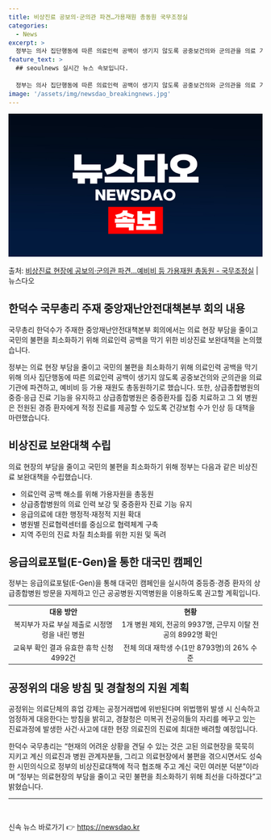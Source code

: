 ```yaml
---
title: 비상진료 공보의·군의관 파견…가용재원 총동원 국무조정실
categories:
  - News
excerpt: >
  정부는 의사 집단행동에 따른 의료인력 공백이 생기지 않도록 공중보건의와 군의관을 의료 기관에 파견하고, 예비…
feature_text: >
  ## seoulnews 실시간 뉴스 속보입니다.

  정부는 의사 집단행동에 따른 의료인력 공백이 생기지 않도록 공중보건의와 군의관을 의료 기관에 파견하고, 예비…
image: '/assets/img/newsdao_breakingnews.jpg'
---
```


![뉴스다오 속보](/assets/img/newsdao_breakingnews.jpg)

<p>출처: <a href="https://newsdao.kr/3264" rel="dofollow">비상진료 현장에 공보의·군의관 파견…예비비 등 가용재원 총동원 - 국무조정실</a> | 뉴스다오</p>

<h2 data-ke-size="size26">한덕수 국무총리 주재 중앙재난안전대책본부 회의 내용</h2>
국무총리 한덕수가 주재한 중앙재난안전대책본부 회의에서는 의료 현장 부담을 줄이고 국민의 불편을 최소화하기 위해 의료인력 공백을 막기 위한 비상진료 보완대책을 논의했습니다.

<p data-ke-size="size16">정부는 의료 현장 부담을 줄이고 국민의 불편을 최소화하기 위해 의료인력 공백을 막기 위해 의사 집단행동에 따른 의료인력 공백이 생기지 않도록 공중보건의와 군의관을 의료 기관에 파견하고, 예비비 등 가용 재원도 총동원하기로 했습니다. 또한, 상급종합병원의 중증·응급 진료 기능을 유지하고 상급종합병원은 중증환자를 집중 치료하고 그 외 병원은 전원된 경증 환자에게 적정 진료를 제공할 수 있도록 건강보험 수가 인상 등 대책을 마련했습니다.</p>

<h2 data-ke-size="size26">비상진료 보완대책 수립</h2>
의료 현장의 부담을 줄이고 국민의 불편을 최소화하기 위해 정부는 다음과 같은 비상진료 보완대책을 수립했습니다.

<ul>
  <li>의료인력 공백 해소를 위해 가용자원을 총동원</li>
  <li>상급종합병원의 의료 인력 보강 및 중증환자 진료 기능 유지</li>
  <li>응급의료에 대한 행정적·재정적 지원 확대</li>
  <li>병원별 진료협력센터를 중심으로 협력체계 구축</li>
  <li>지역 주민의 진료 차질 최소화를 위한 지원 및 독려</li>
</ul>

<h2 data-ke-size="size26">응급의료포털(E-Gen)을 통한 대국민 캠페인</h2>
정부는 응급의료포털(E-Gen)을 통해 대국민 캠페인을 실시하여 중등증·경증 환자의 상급종합병원 방문을 자제하고 인근 공공병원·지역병원을 이용하도록 권고할 계획입니다.

<table>
  <tr>
    <td style="text-align: center; height: 17px;"><b>대응 방안</b></td>
    <td style="text-align: center; height: 17px;"><b>현황</b></td>
  </tr>
  <tr>
    <td style="text-align: center; height: 17px;">복지부가 자료 부실 제출로 시정명령을 내린 병원</td>
    <td style="text-align: center; height: 17px;">1개 병원 제외, 전공의 9937명, 근무지 이탈 전공의 8992명 확인</td>
  </tr>
  <tr>
    <td style="text-align: center; height: 17px;">교육부 확인 결과 유효한 휴학 신청 4992건</td>
    <td style="text-align: center; height: 17px;">전체 의대 재학생 수(1만 8793명)의 26% 수준</td>
  </tr>
</table>

<h2 data-ke-size="size26">공정위의 대응 방침 및 경찰청의 지원 계획</h2>
공정위는 의료단체의 휴업 강제는 공정거래법에 위반된다며 위법행위 발생 시 신속하고 엄정하게 대응한다는 방침을 밝히고, 경찰청은 미복귀 전공의들의 자리를 메꾸고 있는 진료과정에 발생한 사건·사고에 대한 현장 의료진의 진료에 최대한 배려할 예정입니다.

<p data-ke-size="size16">한덕수 국무총리는 “현재의 어려운 상황을 견딜 수 있는 것은 고된 의료현장을 묵묵히 지키고 계신 의료진과 병원 관계자분들, 그리고 의료현장에서 불편을 겪으시면서도 성숙한 시민의식으로 정부의 비상진료대책에 적극 협조해 주고 계신 국민 여러분 덕분”이라며 “정부는 의료현장의 부담을 줄이고 국민 불편을 최소화하기 위해 최선을 다하겠다”고 밝혔습니다.</p>

<hr>

<p data-ke-size="size16">&nbsp;</p> 

신속 뉴스 바로가기 👉 <a href="https://newsdao.kr" rel="dofollow">https://newsdao.kr</a>


